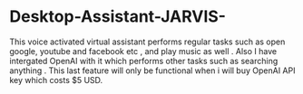 # Desktop-Assistant-JARVIS-
This voice activated virtual assistant performs regular tasks such as open google, youtube and facebook etc , and play music as well  . Also I have intergated OpenAI with it which performs other tasks such as searching anything . This last feature will only be functional when i will buy OpenAI API key which costs $5 USD. 
